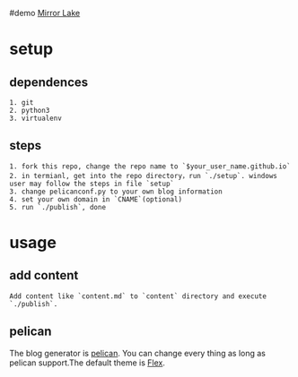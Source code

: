 #demo
[Mirror Lake](http://blog.jswh.me/)
# setup

## dependences

	1. git
	2. python3
	3. virtualenv

## steps
	1. fork this repo, change the repo name to `$your_user_name.github.io`
	2. in termianl, get into the repo directory，run `./setup`. windows user may follow the steps in file `setup`
	3. change pelicanconf.py to your own blog information
	4. set your own domain in `CNAME`(optional)
	5. run `./publish`, done
# usage
## add content
	Add content like `content.md` to `content` directory and execute `./publish`.
## pelican
The blog generator is [pelican](http://docs.getpelican.com/en/3.6.3/quickstart.html#create-an-article).
You can change every thing as long as pelican support.The default theme is [Flex](https://github.com/alexandrevicenzi/Flex/tree/5bc235cf579cb03bcc8f54b6029ff74493a0cb44).

